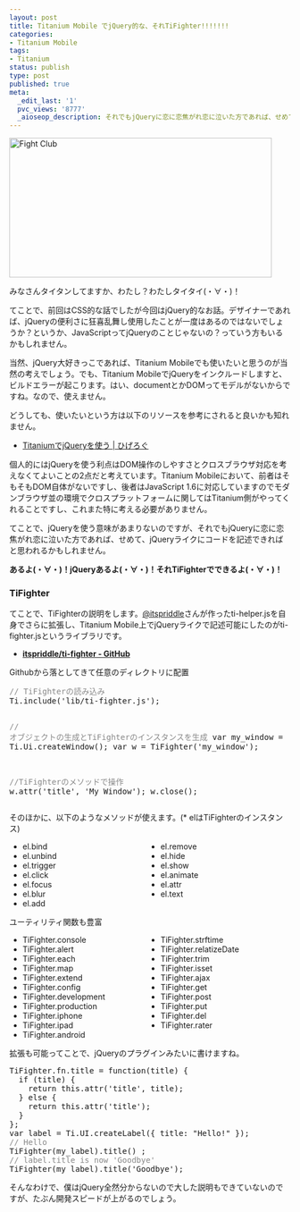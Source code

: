 ```yaml
---
layout: post
title: Titanium Mobile でjQuery的な、それTiFighter!!!!!!!
categories:
- Titanium Mobile
tags:
- Titanium
status: publish
type: post
published: true
meta:
  _edit_last: '1'
  pvc_views: '8777'
  _aioseop_description: それでもjQueryに恋に恋焦がれ恋に泣いた方であれば、せめて、jQueryライクにコードを記述できればと思われるかもしれません。
---
```

<a href="http://www.imdb.com/title/tt0137523/"><img class="fig" title="『ファイト・クラブ』（Fight Club）は、1999年製作のアメリカ映画。日本では1999年12月11日に20世紀フォックス配給により、日比谷映画他、全国東宝洋画系にて公開された。チャック・パラニューク（Chuck Palahniuk）の同名小説の映画化。" src="http://t32k.me/mol/file/2011/03/fc.jpg" alt="Fight Club" width="470" height="250" /></a>

みなさんタイタンしてますか、わたし？わたしタイタイ(・∀・)！

てことで、前回はCSS的な話でしたが今回はjQuery的なお話。デザイナーであれば、jQueryの便利さに狂喜乱舞し使用したことが一度はあるのではないでしょうか？というか、JavaScriptってjQueryのことじゃないの？っていう方もいるかもしれません。
<!--more-->

当然、jQuery大好きっこであれば、Titanium Mobileでも使いたいと思うのが当然の考えでしょう。でも、Titanium MobileでjQueryをインクルードしますと、ビルドエラーが起こります。はい、documentとかDOMってモデルがないからですね。なので、使えません。

どうしても、使いたいという方は以下のリソースを参考にされると良いかも知れません。
<ul>
	<li><a href="http://higelog.brassworks.jp/?p=1148">TitaniumでjQueryを使う | ひげろぐ</a></li>
</ul>
個人的にはjQueryを使う利点はDOM操作のしやすさとクロスブラウザ対応を考えなくてよいことの2点だと考えています。Titanium Mobileにおいて、前者はそもそもDOM自体がないですし、後者はJavaScript 1.6に対応していますのでモダンブラウザ並の環境でクロスプラットフォームに関してはTitanium側がやってくれることですし、これまた特に考える必要がありません。

てことで、jQueryを使う意味があまりないのですが、それでもjQueryに恋に恋焦がれ恋に泣いた方であれば、せめて、jQueryライクにコードを記述できればと思われるかもしれません。

<strong>あるよ(・∀・)！jQueryあるよ(・∀・)！それTiFighterでできるよ(・∀・)！</strong>
<h3>TiFighter</h3>
てことで、TiFighterの説明をします。<a href="http://twitter.com/#!/itspriddle">@itspriddle</a>さんが作ったti-helper.jsを自身でさらに拡張し、Titanium Mobile上でjQueryライクで記述可能にしたのがti-fighter.jsというライブラリです。
<ul>
	<li><strong><a href="https://github.com/itspriddle/ti-fighter">itspriddle/ti-fighter - GitHub</a></strong></li>
</ul>
<a href="https://github.com/itspriddle/ti-fighter"></a>
Githubから落としてきて任意のディレクトリに配置
<pre><span style="color: #888888;">// TiFighterの読み込み</span>
Ti.include('lib/ti-fighter.js');

<span style="color: #888888;">// オブジェクトの生成とTiFighterのインスタンスを生成</span>
var my_window = Ti.Ui.createWindow();
var w = TiFighter('my_window');

<span style="color: #888888;">//TiFighterのメソッドで操作</span>
w.attr('title', 'My Window');
w.close();</pre>
そのほかに、以下のようなメソッドが使えます。(* elはTiFighterのインスタンス)
<ul style="column-count: 2;-webkit-column-count: 2;-moz-column-count: 2;">
	<li>el.bind</li>
	<li>el.unbind</li>
	<li>el.trigger</li>
	<li>el.click</li>
	<li>el.focus</li>
	<li>el.blur</li>
	<li>el.add</li>
	<li>el.remove</li>
	<li>el.hide</li>
	<li>el.show</li>
	<li>el.animate</li>
	<li>el.attr</li>
	<li>el.text</li>
</ul>
ユーティリティ関数も豊富
<ul style="column-count: 2;-webkit-column-count: 2;-moz-column-count: 2;">
	<li>TiFighter.console</li>
	<li>TiFighter.alert</li>
	<li>TiFighter.each</li>
	<li>TiFighter.map</li>
	<li>TiFighter.extend</li>
	<li>TiFighter.config</li>
	<li>TiFighter.development</li>
	<li>TiFighter.production</li>
	<li>TiFighter.iphone</li>
	<li>TiFighter.ipad</li>
	<li>TiFighter.android</li>
	<li>TiFighter.strftime</li>
	<li>TiFighter.relatizeDate</li>
	<li>TiFighter.trim</li>
	<li>TiFighter.isset</li>
	<li>TiFighter.ajax</li>
	<li>TiFighter.get</li>
	<li>TiFighter.post</li>
	<li>TiFighter.put</li>
	<li>TiFighter.del</li>
	<li>TiFighter.rater</li>
</ul>
拡張も可能ってことで、jQueryのプラグインみたいに書けますね。
<pre>TiFighter.fn.title = function(title) {
  if (title) {
    return this.attr('title', title);
  } else {
    return this.attr('title');
  }
};
var label = Ti.UI.createLabel({ title: "Hello!" });
<span style="color: #888888;">// Hello</span>
TiFighter(my_label).title() ;
<span style="color: #888888;">// label.title is now 'Goodbye'</span>
TiFighter(my_label).title('Goodbye');</pre>
そんなわけで、僕はjQuery全然分からないので大した説明もできていないのですが、たぶん開発スピードが上がるのでしょう。
